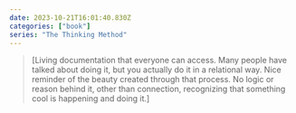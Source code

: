 ```yaml
---
date: 2023-10-21T16:01:40.830Z
categories: ["book"]
series: "The Thinking Method"
---
```

> [Living documentation that everyone can access. Many people have talked about doing it, but you actually do it in a relational way. Nice reminder of the beauty created through that process. No logic or reason behind it, other than connection, recognizing that something cool is happening and doing it.]
